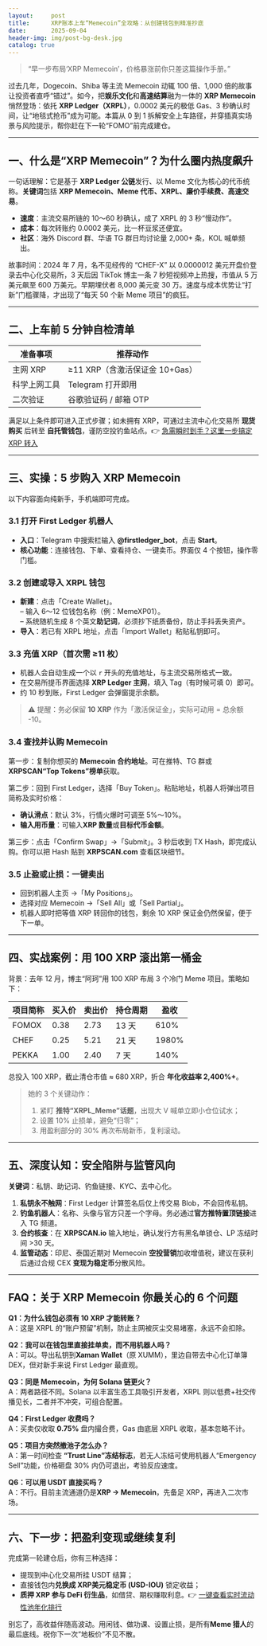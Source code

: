 ```yaml
---
layout:     post
title:      XRP账本上车“Memecoin”全攻略：从创建钱包到精准抄底
date:       2025-09-04
header-img: img/post-bg-desk.jpg
catalog: true
---
```


> “早一步布局‘XRP Memecoin’，价格暴涨前你只差这篇操作手册。”

过去几年，Dogecoin、Shiba 等主流 Memecoin 动辄 100 倍、1,000 倍的故事让投资者直呼“错过”。如今，把**娱乐文化**和**高速结算**融为一体的 **XRP Memecoin** 悄然登场：依托 **XRP Ledger（XRPL）**，0.0002 美元的极低 Gas、3 秒确认时间，让“地毯式抢币”成为可能。本篇从 0 到 1 拆解安全上车路径，并穿插真实场景与风险提示，帮你赶在下一轮“FOMO”前完成建仓。

---

## 一、什么是“XRP Memecoin”？为什么圈内热度飙升

一句话理解：它是基于 **XRP Ledger 公链**发行、以 Meme 文化为核心的代币统称。**关键词**包括 **XRP Memecoin、Meme 代币、XRPL、廉价手续费、高速交易**。  

- **速度**：主流交易所链的 10～60 秒确认，成了 XRPL 的 3 秒“慢动作”。  
- **成本**：每次转账约 0.0002 美元，比一杯豆浆还便宜。  
- **社区**：海外 Discord 群、华语 TG 群日均讨论量 2,000+ 条，KOL 喊单频出。  

故事时间：2024 年 7 月，名不见经传的 “CHEF-X” 以 0.0000012 美元开盘价登录去中心化交易所，3 天后因 TikTok 博主一条 7 秒短视频冲上热搜，市值从 5 万美元飙至 600 万美元。早期埋伏者 8,000 美元变 30 万。速度与成本优势让“打新”门槛骤降，才出现了“每天 50 个新 Meme 项目”的疯狂。

---

## 二、上车前 5 分钟自检清单

| 准备事项        | 推荐动作                      |
|-----------------|-------------------------------|
| 主网 XRP        | ≥11 XRP（含激活保证金 10+Gas）|
| 科学上网工具    | Telegram 打开即用             |
| 二次验证        | 谷歌验证码 / 邮箱 OTP         |

满足以上条件即可进入正式步骤；如未拥有 XRP，可通过主流中心化交易所 **现货购买** 后转至 **自托管钱包**，谨防空投钓鱼站点。👉 [急需瞬时到手？这里一步搞定 XRP 转入](https://okxdog.com/)

---

## 三、实操：5 步购入 XRP Memecoin

以下内容面向纯新手，手机端即可完成。

### 3.1 打开 First Ledger 机器人
- **入口**：Telegram 中搜索栏输入 **@firstledger_bot**，点击 **Start**。  
- **核心功能**：连接钱包、下单、查看持仓、一键卖币。界面仅 4 个按钮，操作零门槛。

### 3.2 创建或导入 XRPL 钱包
- **新建**：点击「Create Wallet」。  
   – 输入 6～12 位钱包名称（例：MemeXP01）。  
   – 系统随机生成 8 个英文**助记词**，必须抄下纸质备份，防止手抖丢失资产。  
- **导入**：若已有 XRPL 地址，点击「Import Wallet」粘贴私钥即可。

### 3.3 充值 XRP（首次需 ≥11 枚）
- 机器人会自动生成一个以 `r` 开头的充值地址，与主流交易所格式一致。  
- 在交易所提币界面选择 **XRP Ledger 主网**，填入 Tag（有时候可填 0）即可。  
- 约 10 秒到账，First Ledger 会弹窗提示余额。

> ⚠️ 提醒：务必保留 **10 XRP** 作为「激活保证金」，实际可动用 = 总余额 -10。

### 3.4 查找并认购 Memecoin
第一步：复制你想买的 **Memecoin 合约地址**。可在推特、TG 群或 **XRPSCAN“Top Tokens”榜单**获取。  

第二步：回到 First Ledger，选择「Buy Token」。粘贴地址，机器人将弹出项目简称及实时价格：  
- **确认滑点**：默认 3%，行情火爆时可调至 5%～10%。  
- **输入用币量**：可输入**XRP 数量**或**目标代币金额**。  

第三步：点击「Confirm Swap」→「Submit」。3 秒后收到 TX Hash，即完成认购。你可以把 Hash 贴到 **XRPSCAN.com** 查看区块细节。

### 3.5 止盈或止损：一键卖出
- 回到机器人主页 →「My Positions」。  
- 选择对应 Memecoin →「Sell All」或「Sell Partial」。  
- 机器人即时把等值 XRP 转回你的钱包，剩余 10 XRP 保证金仍然保留，便于下一单。

---

## 四、实战案例：用 100 XRP 滚出第一桶金

背景：去年 12 月，博主“阿珂”用 100 XRP 布局 3 个冷门 Meme 项目。策略如下：

| 项目简称 | 买入价 | 卖出价 | 持仓周期 | 盈收 |
|----------|--------|--------|----------|------|
| FOMOX    | 0.38   | 2.73   | 13 天    | 610% |
| CHEF     | 0.25   | 5.21   | 21 天    | 1980% |
| PEKKA    | 1.00   | 2.40   | 7 天     | 140% |

总投入 100 XRP，截止清仓市值 ≈ 680 XRP，折合 **年化收益率 2,400%+**。  

> 她的 3 个关键动作：  
> 1. 紧盯 **推特“XRPL_Meme”话题**，出现大 V 喊单立即小仓位试水；  
> 2. 设置 10% 止损单，避免“归零”；  
> 3. 用盈利部分的 30% 再次布局新币，复利滚动。  

---

## 五、深度认知：安全陷阱与监管风向

**关键词**：私钥、助记词、钓鱼链接、KYC、去中心化。  

1. **私钥永不触网**：First Ledger 计算签名后仅上传交易 Blob，不会回传私钥。  
2. **钓鱼机器人**：名称、头像与官方只差一个字母。务必通过**官方推特置顶链接**进入 TG 频道。  
3. **合约核查**：在 **XRPSCAN.io** 输入地址，确认发行方有黑名单锁仓、LP 冻结时间 >30 天。  
4. **监管动态**：印尼、泰国近期对 Memecoin **空投营销**加收增值税，建议在获利后通过合规 CEX **变现为稳定币**分散风险。

---

## FAQ：关于 XRP Memecoin 你最关心的 6 个问题

**Q1：为什么钱包必须有 10 XRP 才能转账？**  
A：这是 XRPL 的“账户预留”机制，防止主网被灰尘交易堵塞，永远不会扣除。

**Q2：我可以在钱包里直接挂单卖，而不用机器人吗？**  
A：可以。导出私钥到**Xaman Wallet**（原 XUMM），里边自带去中心化订单簿 DEX，但对新手来说 First Ledger 最直观。

**Q3：同是 Memecoin，为何 Solana 链更火？**  
A：两者路径不同。Solana 以丰富生态工具吸引开发者，XRPL 则以低费+社交传播见长，二者并不冲突，可组合配置。

**Q4：First Ledger 收费吗？**  
A：买卖仅收取 **0.75%** 盘内撮合费，Gas 由底层 XRPL 收取，基本忽略不计。

**Q5：项目方突然撤池子怎么办？**  
A：第一时间检查 **“Trust Line”冻结标志**，若无人冻结可使用机器人“Emergency Sell”功能，价格砸盘 30% 内仍可退出，考验反应速度。

**Q6：可以用 USDT 直接买吗？**  
A：不行。目前主流通道仍是**XRP → Memecoin**，先备足 XRP，再进入二次市场。

---

## 六、下一步：把盈利变现或继续复利

完成第一轮建仓后，你有三种选择：  
- 提现到中心化交易所挂 USDT 结算；  
- 直接钱包内**兑换成 XRP美元稳定币 (USD-IOU)** 锁定收益；  
- **质押 XRP 参与 DeFi 衍生品**，如借贷、期权赚取利息。👉 [一键查看实时流动性池年化排行](https://okxdog.com/)

别忘了，高收益伴随高波动。用闲钱、做功课、设置止损，是所有**Meme 猎人**的最后底线。祝你下一次“地板价”不见不散。